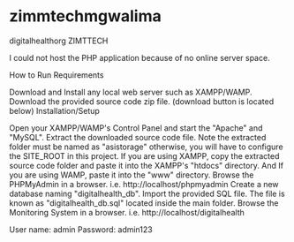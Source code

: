 # zimmtechmgwalima

digitalhealthorg
ZIMTTECH

I could not host the PHP application because of no online server space.

How to Run Requirements

Download and Install any local web server such as XAMPP/WAMP. Download the provided source code zip file. (download button is located below) Installation/Setup

Open your XAMPP/WAMP's Control Panel and start the "Apache" and "MySQL". Extract the downloaded source code file. Note the extracted folder must be named as "asistorage" otherwise, you will have to configure the SITE_ROOT in this project. If you are using XAMPP, copy the extracted source code folder and paste it into the XAMPP's "htdocs" directory. And If you are using WAMP, paste it into the "www" directory. Browse the PHPMyAdmin in a browser. i.e. http://localhost/phpmyadmin Create a new database naming "digitalhealth_db". Import the provided SQL file. The file is known as "digitalhealth_db.sql" located inside the main folder. Browse the Monitoring System in a browser. i.e. http://localhost/digitalhealth

User name: admin Password: admin123
